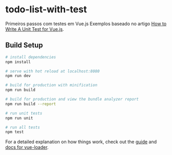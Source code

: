 # todo-list-with-test

Primeiros passos com testes em Vue.js
Exemplos baseado no artigo [How to Write A Unit Test for Vue.js](https://scotch.io/tutorials/how-to-write-a-unit-test-for-vuejs).

## Build Setup

``` bash
# install dependencies
npm install

# serve with hot reload at localhost:8080
npm run dev

# build for production with minification
npm run build

# build for production and view the bundle analyzer report
npm run build --report

# run unit tests
npm run unit

# run all tests
npm test
```

For a detailed explanation on how things work, check out the [guide](http://vuejs-templates.github.io/webpack/) and [docs for vue-loader](http://vuejs.github.io/vue-loader).
